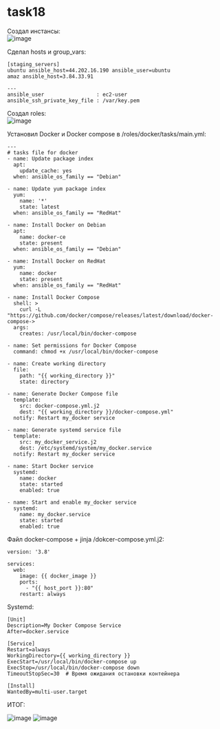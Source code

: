 # task18

Создал инстансы: <br>
![image](https://github.com/user-attachments/assets/00b9873a-020f-4656-bb2b-8159751dc63e)

Сделал hosts и group_vars: <br>

```
[staging_servers]
ubuntu ansible_host=44.202.16.190 ansible_user=ubuntu
amaz ansible_host=3.84.33.91

```

```
---
ansible_user                 : ec2-user
ansible_ssh_private_key_file : /var/key.pem
```

Создал roles: <br>
![image](https://github.com/user-attachments/assets/d2cc4d8a-2969-454a-a352-bdce4371b654)



 Установил Docker и Docker compose в /roles/docker/tasks/main.yml: <br>
```
---
# tasks file for docker
- name: Update package index
  apt:
    update_cache: yes
  when: ansible_os_family == "Debian"

- name: Update yum package index
  yum:
    name: '*'
    state: latest
  when: ansible_os_family == "RedHat"

- name: Install Docker on Debian
  apt:
    name: docker-ce
    state: present
  when: ansible_os_family == "Debian"

- name: Install Docker on RedHat
  yum:
    name: docker
    state: present
  when: ansible_os_family == "RedHat"

- name: Install Docker Compose
  shell: >
    curl -L "https://github.com/docker/compose/releases/latest/download/docker-compose->
  args:
    creates: /usr/local/bin/docker-compose

- name: Set permissions for Docker Compose
  command: chmod +x /usr/local/bin/docker-compose

- name: Create working directory
  file:
    path: "{{ working_directory }}"
    state: directory

- name: Generate Docker Compose file
  template:
    src: docker-compose.yml.j2
    dest: "{{ working_directory }}/docker-compose.yml"
  notify: Restart my_docker service

- name: Generate systemd service file
  template:
    src: my_docker_service.j2
    dest: /etc/systemd/system/my_docker.service
  notify: Restart my_docker service

- name: Start Docker service
  systemd:
    name: docker
    state: started
    enabled: true

- name: Start and enable my_docker service
  systemd:
    name: my_docker.service
    state: started
    enabled: true

```



Файл docker-compose + jinja /dokcer-compose.yml.j2: <br>
```
version: '3.8'

services:
  web:
    image: {{ docker_image }}
    ports:
      - "{{ host_port }}:80"
    restart: always

```

Systemd: <br>
```
[Unit]
Description=My Docker Compose Service
After=docker.service

[Service]
Restart=always
WorkingDirectory={{ working_directory }}
ExecStart=/usr/local/bin/docker-compose up
ExecStop=/usr/local/bin/docker-compose down
TimeoutStopSec=30  # Время ожидания остановки контейнера

[Install]
WantedBy=multi-user.target
```


ИТОГ: <br>

![image](https://github.com/user-attachments/assets/b9b255e1-1164-4b61-8f4a-11f5856980ae)
![image](https://github.com/user-attachments/assets/d8538848-8ff5-4a81-837a-1433c95922c1)


